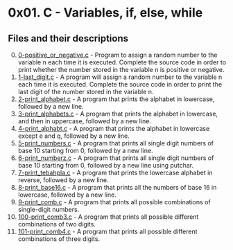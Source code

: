 # 0x01. C - Variables, if, else, while

## Files and their descriptions
0. [0-positive_or_negative.c](./0-positive_or_negative.c) - Program to assign a random number to the variable n each time it is executed. Complete the source code in order to print whether the number stored in the variable n is positive or negative.
1. [1-last_digit.c](./1-last_digit.c) - A program will assign a random number to the variable n each time it is executed. Complete the source code in order to print the last digit of the number stored in the variable n.
2. [2-print_alphabet.c](./2-print_alphabet.c) - A program that prints the alphabet in lowercase, followed by a new line.
3. [3-print_alphabets.c](./3-print_alphabets.c) - A  program that prints the alphabet in lowercase, and then in uppercase, followed by a new line.
4. [4-print_alphabt.c](./4-print_alphabt.c) - A program that prints the alphabet in lowercase except e and q, followed by a new line.
5. [5-print_numbers.c](./5-print_numbers.c) - A program that prints all single digit numbers of base 10 starting from 0, followed by a new line.
6. [6-print_numberz.c](./6-print_numberz.c) - A program that prints all single digit numbers of base 10 starting from 0, followed by a new line using putchar.
7. [7-print_tebahpla.c](./7-print_tebahpla.c) - A program that prints the lowercase alphabet in reverse, followed by a new line.
8. [8-print_base16.c](./8-print_base16.c) - A program that prints all the numbers of base 16 in lowercase, followed by a new line.
9. [9-print_comb.c](./9-print_comb.c) - A program that prints all possible combinations of single-digit numbers.
10. [100-print_comb3.c](./100-print_comb3.c) - A program that prints all possible different combinations of two digits.
11. [101-print_comb4.c](./101-print_comb4.c) - A program that prints all possible different combinations of three digits.
